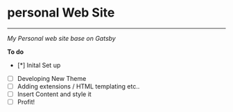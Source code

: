 # personal Web Site

***

_My Personal web site base on Gatsby_

**To do**

- [*] Inital Set up
- [ ] Developing New Theme
- [ ] Adding extensions / HTML templating etc..
- [ ] Insert Content and style it
- [ ] Profit!
